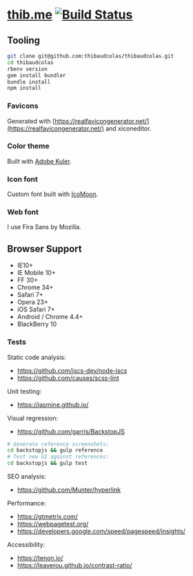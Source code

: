 # [thib.me](https://thib.me) [![Build Status](https://travis-ci.com/thibaudcolas/thibaudcolas.svg?branch=main)](https://travis-ci.com/thibaudcolas/thibaudcolas)

## Tooling

```sh
git clone git@github.com:thibaudcolas/thibaudcolas.git
cd thibaudcolas
rbenv version
gem install bundler
bundle install
npm install
```

### Favicons

Generated with [https://realfavicongenerator.net/](https://realfavicongenerator.net/) and xiconeditor.

### Color theme

Built with [Adobe Kuler](https://color.adobe.com/create/color-wheel/?base=2&rule=Analogous&selected=1&name=Personal%20website%20redesign&mode=rgb&rgbvalues=0.424328350620377,0.42591677272328,1,0.91,0.36734648096474953,0.3946467367365962,1,0.85364851751096,0.4536774516096149,0.42998257207678636,0.91,0.43710821456245713,0.43015095296512473,0.6857355094330078,1&swatchOrder=0,1,2,3,4).

### Icon font

Custom font built with [IcoMoon](https://icomoon.io).

### Web font

I use Fira Sans by Mozilla.

## Browser Support

- IE10+
- IE Mobile 10+
- FF 30+
- Chrome 34+
- Safari 7+
- Opera 23+
- iOS Safari 7+
- Android / Chrome 4.4+
- BlackBerry 10

### Tests

Static code analysis:

- https://github.com/jscs-dev/node-jscs
- https://github.com/causes/scss-lint

Unit testing:

- https://jasmine.github.io/

Visual regression:

- https://github.com/garris/BackstopJS

```sh
# Generate reference screenshots:
cd backstopjs && gulp reference
# Test new UI against references:
cd backstopjs && gulp test
```

SEO analysis:

- https://github.com/Munter/hyperlink

Performance:

- https://gtmetrix.com/
- https://webpagetest.org/
- https://developers.google.com/speed/pagespeed/insights/

Accessibility:

- https://tenon.io/
- https://leaverou.github.io/contrast-ratio/
